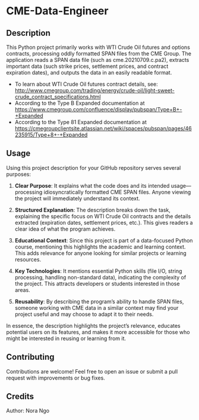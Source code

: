 # CME-Data-Engineer

## Description
This Python project primarily works with WTI Crude Oil futures and options contracts, processing oddly formatted SPAN files from the CME Group. The application reads a SPAN data file (such as cme.20210709.c.pa2), extracts important data (such strike prices, settlement prices, and contract expiration dates), and outputs the data in an easily readable format.
- To learn about WTI Crude Oil futures contract details, see: http://www.cmegroup.com/trading/energy/crude-oil/light-sweet-crude_contract_specifications.html
- According to the Type B Expanded documentation at https://www.cmegroup.com/confluence/display/pubspan/Type+B+-+Expanded
- According to the Type 81 Expanded documentation at https://cmegroupclientsite.atlassian.net/wiki/spaces/pubspan/pages/46235915/Type+8+-+Expanded
  
## Usage
Using this project description for your GitHub repository serves several purposes:

1. **Clear Purpose**: It explains what the code does and its intended usage—processing idiosyncratically formatted CME SPAN files. Anyone viewing the project will immediately understand its context.

2. **Structured Explanation**: The description breaks down the task, explaining the specific focus on WTI Crude Oil contracts and the details extracted (expiration dates, settlement prices, etc.). This gives readers a clear idea of what the program achieves.

3. **Educational Context**: Since this project is part of a data-focused Python course, mentioning this highlights the academic and learning context. This adds relevance for anyone looking for similar projects or learning resources.

4. **Key Technologies**: It mentions essential Python skills (file I/O, string processing, handling non-standard data), indicating the complexity of the project. This attracts developers or students interested in those areas.

5. **Reusability**: By describing the program’s ability to handle SPAN files, someone working with CME data in a similar context may find your project useful and may choose to adapt it to their needs.

In essence, the description highlights the project’s relevance, educates potential users on its features, and makes it more accessible for those who might be interested in reusing or learning from it.

## Contributing
Contributions are welcome! Feel free to open an issue or submit a pull request with improvements or bug fixes.

## Credits
Author: Nora Ngo
